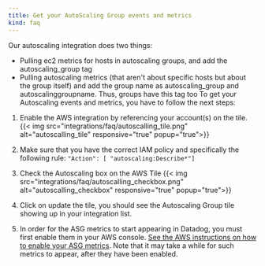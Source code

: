 ```yaml
---
title: Get your AutoScaling Group events and metrics
kind: faq
---
```


Our autoscaling integration does two things:

* Pulling ec2 metrics for hosts in autoscaling groups, and add the autoscaling_group tag
* Pulling autoscaling metrics (that aren't about specific hosts but about the group itself) and add the group name as autoscaling_group and autoscalinggroupname. Thus, groups have this tag too
To get your Autoscaling events and metrics, you have to follow the next steps:

1. Enable the AWS integration by referencing your account(s) on the tile.
    {{< img src="integrations/faq/autoscalling_tile.png" alt="autoscalling_tile" responsive="true" popup="true">}}

2. Make sure that you have the correct IAM policy and specifically the following rule:
    `"Action": [ "autoscaling:Describe*"]`

3. Check the Autoscaling box on the AWS Tile 
    {{< img src="integrations/faq/autoscalling_checkbox.png" alt="autoscalling_checkbox" responsive="true" popup="true">}}

4. Click on update the tile, you should see the Autoscaling Group tile showing up in your integration list.

5. In order for the ASG metrics to start appearing in Datadog, you must first enable them in your AWS console. [See the AWS instructions on how to enable your ASG metrics][1]. Note that it may take a while for such metrics to appear, after they have been enabled.

[1]: http://docs.aws.amazon.com/autoscaling/latest/userguide/as-instance-monitoring.html#enable-detailed-instance-metrics
